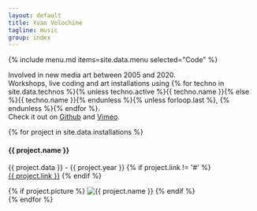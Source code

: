 ```yaml
---
layout: default
title: Yvan Volochine
tagline: music
group: index
---
```


{% include menu.md items=site.data.menu selected="Code" %}
<section class="code">
  <p>
    Involved in new media art between 2005 and 2020.<br />
    Workshops, live coding and art installations using
    {% for techno in site.data.technos %}{% unless techno.active %}<span class="strike">{{ techno.name }}</span>{% else %}{{ techno.name }}{% endunless %}{% unless forloop.last %}, {% endunless %}{% endfor %}.<br />
    Check it out on <a href="http://github.com/gusano" target="_blank">Github</a> and <a href="http://vimeo.com/yv" target="_blank">Vimeo</a>.
  </p>
</section>
<section class="art-projects">
  <p>
    {% for project in site.data.installations %}
      <div class="row project-item">
        <div class="col-md-8">
          <h4>{{ project.name }}</h4>
          <p class="project-data">
            {{ project.data }} - {{ project.year }}
            {% if project.link != '#' %}
              <br /><a href="{{ project.link }}" target="_blank">{{ project.link }}</a>
            {% endif %}
          </p>
        </div>
        <div class="col-md-4 image">
          {% if project.picture %}
            <img src="{{ '/assets/img/' | append: project.picture | relative_url }}" alt="{{ project.name }}" title="{{ project.name }}" />
          {% endif %}
        </div>
      </div>
    {% endfor %}
  </p>
</section>
